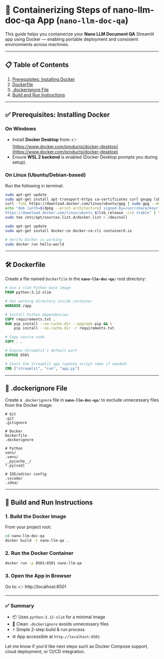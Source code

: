 # 🐳 Containerizing Steps of nano-llm-doc-qa App (`nano-llm-doc-qa`)

This guide helps you containerize your **Nano LLM Document QA** Streamlit app using Docker — enabling portable deployment and consistent environments across machines.

---

## 📋 Table of Contents

1. [Prerequisites: Installing Docker](#prerequisites-installing-docker)
2. [Dockerfile](#dockerfile)
3. [.dockerignore File](#dockerignore-file)
4. [Build and Run Instructions](#build-and-run-instructions)

---

## ✅ Prerequisites: Installing Docker

### On Windows

* Install **Docker Desktop** from:
  👉 [https://www.docker.com/products/docker-desktop](https://www.docker.com/products/docker-desktop)
* Ensure **WSL 2 backend** is enabled (Docker Desktop prompts you during setup).

### On Linux (Ubuntu/Debian-based)

Run the following in terminal:

```bash
sudo apt-get update
sudo apt-get install apt-transport-https ca-certificates curl gnupg lsb-release
curl -fsSL https://download.docker.com/linux/ubuntu/gpg | sudo gpg --dearmor -o /usr/share/keyrings/docker-archive-keyring.gpg
echo "deb [arch=$(dpkg --print-architecture) signed-by=/usr/share/keyrings/docker-archive-keyring.gpg] \
https://download.docker.com/linux/ubuntu $(lsb_release -cs) stable" | \
sudo tee /etc/apt/sources.list.d/docker.list > /dev/null

sudo apt-get update
sudo apt-get install docker-ce docker-ce-cli containerd.io

# Verify Docker is working
sudo docker run hello-world
```

---

## 🛠 Dockerfile

Create a file named `Dockerfile` in the **`nano-llm-doc-qa/`** root directory:

```Dockerfile
# Use a slim Python base image
FROM python:3.12-slim

# Set working directory inside container
WORKDIR /app

# Install Python dependencies
COPY requirements.txt .
RUN pip install --no-cache-dir --upgrade pip && \
    pip install --no-cache-dir -r requirements.txt

# Copy source code
COPY . .

# Expose Streamlit's default port
EXPOSE 8501

# Start the Streamlit app (update script name if needed)
CMD ["streamlit", "run", "app.py"]
```

---

## 🚫 .dockerignore File

Create a `.dockerignore` file in **`nano-llm-doc-qa/`** to exclude unnecessary files from the Docker image:

```dockerignore
# Git
.git
.gitignore

# Docker
Dockerfile
.dockerignore

# Python
venv/
.venv/
__pycache__/
*.py[cod]

# IDE/editor config
.vscode/
.idea/
```

---

## 🚀 Build and Run Instructions

### 1. **Build the Docker Image**

From your project root:

```bash
cd nano-llm-doc-qa
docker build -t nano-llm-qa .
```

### 2. **Run the Docker Container**

```bash
docker run -p 8501:8501 nano-llm-qa
```

### 3. **Open the App in Browser**

Go to:
👉 http://localhost:8501

---

### ✅ Summary

* 📦 Uses `python:3.12-slim` for a minimal image
* 🧼 Clean `.dockerignore` avoids unnecessary files
* ⚡ Simple 2-step build & run process
* 🌐 App accessible at `http://localhost:8501`

Let me know if you'd like next steps such as Docker Compose support, cloud deployment, or CI/CD integration.

